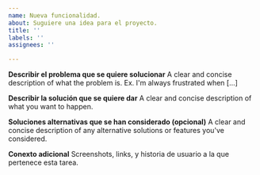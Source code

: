 ```yaml
---
name: Nueva funcionalidad.
about: Suguiere una idea para el proyecto.
title: ''
labels: ''
assignees: ''

---
```


**Describir el problema que se quiere solucionar**
A clear and concise description of what the problem is. Ex. I'm always frustrated when [...]

**Describir la solución que se quiere dar**
A clear and concise description of what you want to happen.

**Soluciones alternativas que se han considerado (opcional)**
A clear and concise description of any alternative solutions or features you've considered.

**Conexto adicional**
Screenshots, links, y historia de usuario a la que pertenece esta tarea.
